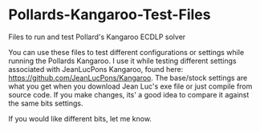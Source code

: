 # Pollards-Kangaroo-Test-Files
Files to run and test Pollard's Kangaroo ECDLP solver

You can use these files to test different configurations or settings while running the Pollards Kangaroo. I use it while testing different
settings associated with JeanLucPons Kangaroo, found here: https://github.com/JeanLucPons/Kangaroo. The base/stock settings are what you get
when you download Jean Luc's exe file or just compile from source code. If you make changes, its' a good idea to compare it against the same
bits settings.

If you would like different bits, let me know.
